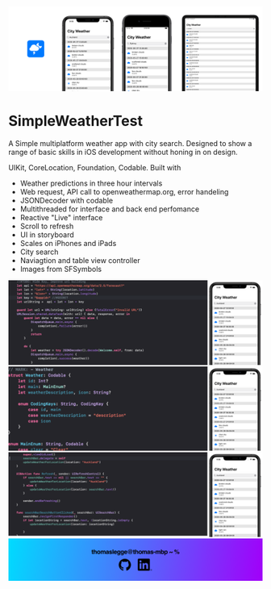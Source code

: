 ![Header](/Images/Hero.png)

# SimpleWeatherTest
A Simple multiplatform weather app with city search. Designed to show a range of basic skills in iOS development without honing in on design.

UIKit, CoreLocation, Foundation, Codable.
Built with 

- Weather predictions in three hour intervals
- Web request, API call to openweathermap.org, error handeling
- JSONDecoder with codable
- Multithreaded for interface and back end perfomance
- Reactive "Live" interface
- Scroll to refresh
- UI in storyboard
- Scales on iPhones and iPads
- City search
- Naviagtion and table view controller
- Images from SFSymbols

![Sample1](/Images/Sample1.png)
![Sample2](/Images/Sample2.png)
![Sample3](/Images/Sample3.png)
<a href="https://www.linkedin.com/in/thomas-legge-418263181/" rel="Footer">![Footer](https://raw.githubusercontent.com/thomaslegge/GoodMorning/master/images/footer.png)</a>
